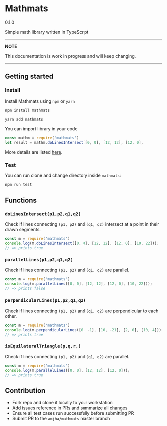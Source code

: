 # Mathmats 
0.1.0

Simple math library written in TypeScript

---
**NOTE**

This documentation is work in progress and will keep changing.

---

##  Getting started
### Install
Install Mathmats using `npm` or `yarn`
```bash
npm install mathmats

yarn add mathmats
```

You can import library in your code
```javascript
const mathm = require('mathmats')
let result = mathm.doLinesIntersect([0, 0], [12, 12], [12, 0], 
```
More details are listed [here](#functions).

### Test
You can run clone and change directory inside `mathmats`:
```bash
npm run test
```

## Functions
### `doLinesIntersect(p1,p2,q1,q2)`

Check if lines connecting `(p1, p2)` and `(q1, q2)` intersect at a point in their drawn segments. 
```javascript
const m = require('mathmats')
console.log(m.doLinesIntersect([0, 0], [12, 12], [12, 0], [10, 22]));
// => prints true

```

### `parallelLines(p1,p2,q1,q2)`
Check if lines connecting `(p1, p2)` and `(q1, q2)` are parallel. 

```javascript
const m = require('mathmats')
console.log(m.parallelLines([0, 0], [12, 12], [12, 0], [10, 22]));
// => prints false
```

### `perpendicularLines(p1,p2,q1,q2)`
Check if lines connecting `(p1, p2)` and `(q1, q2)` are perpendicular to each other. 

```javascript
const m = require('mathmats')
console.log(m.perpendicularLines([0, -1], [10, -21], [2, 0], [10, 4]));
// => prints true
```

### `isEquilateralTriangle(p,q,r,)`
Check if lines connecting `(p1, p2)` and `(q1, q2)` are parallel. 

```javascript
const m = require('mathmats')
console.log(m.parallelLines([0, 0], [12, 12], [12, 0]));
// => prints true
```

## Contribution
- Fork repo and clone it locally to your workstation
- Add issues reference in PRs and summarize all changes 
- Ensure all test cases run successfully before submitting PR
- Submit PR to the `amjha/mathmats` master branch